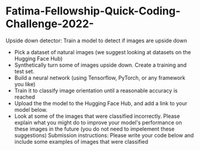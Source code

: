 # Fatima-Fellowship-Quick-Coding-Challenge-2022-

Upside down detector: Train a model to detect if images are upside down

* Pick a dataset of natural images (we suggest looking at datasets on the Hugging Face Hub)
* Synthetically turn some of images upside down. Create a training and test set.
* Build a neural network (using Tensorflow, PyTorch, or any framework you like)
* Train it to classify image orientation until a reasonable accuracy is reached
* Upload the the model to the Hugging Face Hub, and add a link to your model below.
* Look at some of the images that were classified incorrectly. Please explain what you might do to improve your model's performance on these images in the future (you do not need to impelement these suggestions)
Submission instructions: Please write your code below and include some examples of images that were classified
